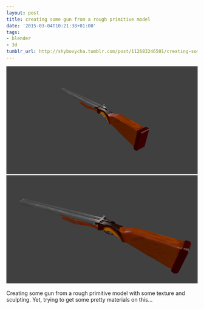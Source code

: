 ```yaml
---
layout: post
title: creating some gun from a rough primitive model
date: '2015-03-04T10:21:38+01:00'
tags:
- blender
- 3d
tumblr_url: http://shybovycha.tumblr.com/post/112683246501/creating-some-gun-from-a-rough-primitive-model
---
```


<img src="/tumblr_files/tumblr_nkoko2Ofx71qio88bo1_1280.png" alt="Textured rifle made in Blender" />

<img src="/tumblr_files/tumblr_nkoko2Ofx71qio88bo2_1280.png" alt="Rifle model with few material properties and a bit of sculpting" />

Creating some gun from a rough primitive model with some texture and sculpting. Yet, trying to get some pretty materials on this...
